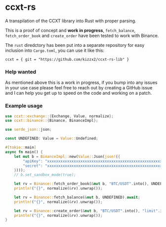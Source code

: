 # ccxt-rs

A transpilation of the CCXT library into Rust with proper parsing.

This is a proof of concept and **work in progress**, `fetch_balance`, `fetch_order_book` and `create_order` have been tested to work with Binance.

The `rust` diredctory has been put into a separate repository for easy inclusion into `Cargo.toml`, you can use it like this:

```
ccxt = { git = "https://github.com/kizzx2/ccxt-rs-lib" }
```


### Help wanted

As mentioned above this is a work in progress, if you bump into any issues in your use case please feel free to reach out by creating a GitHub issue and I can help you get up to speed on the code and working on a patch.

### Example usage

```rust
use ccxt::exchange::{Exchange, Value, normalize};
use ccxt::binance::{Binance, BinanceImpl};

use serde_json::json;

const UNDEFINED: Value = Value::Undefined;

#[tokio::main]
async fn main() {
    let mut b = BinanceImpl::new(Value::Json(json!({
        "apiKey": "xxxxxxxxxxxxxxxxxxxxxxxxxxxxxxxxxxxxxxxxxxxxxxxxxxxxxxxxxxxxxxxx",
        "secret": "xxxxxxxxxxxxxxxxxxxxxxxxxxxxxxxxxxxxxxxxxxxxxxxxxxxxxxxxxxxxxxxx",
    })));
    // b.set_sandbox_mode(true);

    let rv = Binance::fetch_order_book(&mut b, "BTC/USDT".into(), UNDEFINED, UNDEFINED).await;
    println!("{}", normalize(&rv).unwrap());

    let rv = Binance::fetch_balance(&mut b, UNDEFINED).await;
    println!("{}", normalize(&rv).unwrap());

    let rv = Binance::create_order(&mut b, "BTC/USDT".into(), "limit".into(), "buy".into(), 0.001.into(), 16789.2.into(), UNDEFINED).await;
    println!("{}", normalize(&rv).unwrap());
}
```
